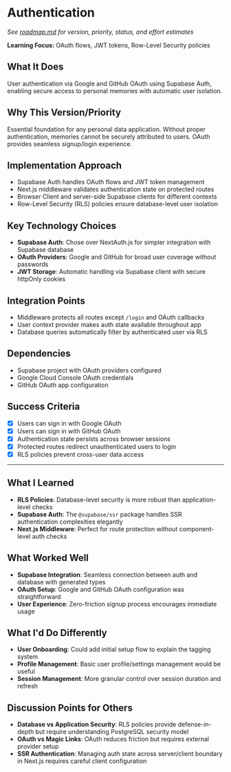 # Authentication
*See [roadmap.md](../roadmap.md) for version, priority, status, and effort estimates*

**Learning Focus:** OAuth flows, JWT tokens, Row-Level Security policies

## What It Does
User authentication via Google and GitHub OAuth using Supabase Auth, enabling secure access to personal memories with automatic user isolation.

## Why This Version/Priority
Essential foundation for any personal data application. Without proper authentication, memories cannot be securely attributed to users. OAuth provides seamless signup/login experience.

## Implementation Approach
- Supabase Auth handles OAuth flows and JWT token management
- Next.js middleware validates authentication state on protected routes
- Browser Client and server-side Supabase clients for different contexts
- Row-Level Security (RLS) policies ensure database-level user isolation

## Key Technology Choices
- **Supabase Auth**: Chose over NextAuth.js for simpler integration with Supabase database
- **OAuth Providers**: Google and GitHub for broad user coverage without passwords
- **JWT Storage**: Automatic handling via Supabase client with secure httpOnly cookies

## Integration Points
- Middleware protects all routes except `/login` and OAuth callbacks
- User context provider makes auth state available throughout app
- Database queries automatically filter by authenticated user via RLS

## Dependencies
- Supabase project with OAuth providers configured
- Google Cloud Console OAuth credentials
- GitHub OAuth app configuration

## Success Criteria
- [x] Users can sign in with Google OAuth
- [x] Users can sign in with GitHub OAuth  
- [x] Authentication state persists across browser sessions
- [x] Protected routes redirect unauthenticated users to login
- [x] RLS policies prevent cross-user data access

---

## What I Learned
- **RLS Policies**: Database-level security is more robust than application-level checks
- **Supabase Auth**: The `@supabase/ssr` package handles SSR authentication complexities elegantly
- **Next.js Middleware**: Perfect for route protection without component-level auth checks

## What Worked Well
- **Supabase Integration**: Seamless connection between auth and database with generated types
- **OAuth Setup**: Google and GitHub OAuth configuration was straightforward
- **User Experience**: Zero-friction signup process encourages immediate usage

## What I'd Do Differently
- **User Onboarding**: Could add initial setup flow to explain the tagging system
- **Profile Management**: Basic user profile/settings management would be useful
- **Session Management**: More granular control over session duration and refresh

## Discussion Points for Others
- **Database vs Application Security**: RLS policies provide defense-in-depth but require understanding PostgreSQL security model
- **OAuth vs Magic Links**: OAuth reduces friction but requires external provider setup
- **SSR Authentication**: Managing auth state across server/client boundary in Next.js requires careful client configuration